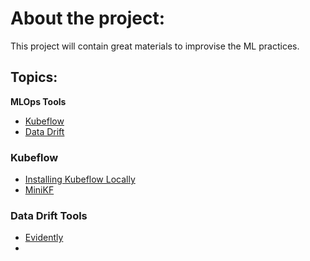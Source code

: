# About the project: 
This project will contain great materials to improvise the ML practices. 

## Topics: 
**MLOps Tools**
- [Kubeflow](#kubeflow)
- [Data Drift](#data-drift-tools)




### Kubeflow

- [Installing Kubeflow Locally](https://v0-6.kubeflow.org/docs/other-guides/virtual-dev/getting-started-minikf/)
- [MiniKF](https://medium.com/kubeflow/minikf-the-fastest-and-easiest-way-to-deploy-kubeflow-on-your-laptop-a91fb846d0ba)


### Data Drift Tools

- [Evidently](https://github.com/evidentlyai/evidently.git)
-

